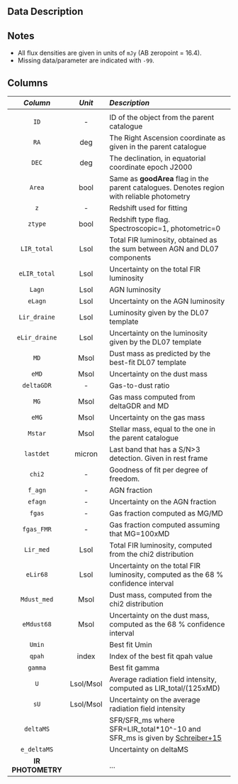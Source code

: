 ## Data Description

## Notes
- All flux densities are given in units of ``mJy`` (AB zeropoint = 16.4).
- Missing data/parameter are indicated with ``-99``.

## Columns


|                   *Column*     | *Unit* |                                                                                       *Description* |
|     :--------------------:     | :--------------------:    |                                                       :------------------------------------------- |
|                                |  |                                                                                                     |
|                         ``ID`` | -|ID of the object from the parent catalogue                                             |
|                          ``RA`` | deg | The Right Ascension coordinate as given in the parent catalogue                                      |
|                          ``DEC`` | deg |  The declination, in equatorial coordinate epoch J2000                                             |
|                          ``Area`` | bool |   Same as **goodArea** flag in the parent catalogues. Denotes region with reliable photometry    |
|                          ``z`` | -  |  Redshift used for fitting                                                                          |
|                          ``ztype`` | bool  |   Redshift type flag. Spectroscopic=1, photometric=0                                               |
|                          ``LIR_total`` | Lsol  |  Total FIR luminosity, obtained as the sum between AGN and DL07 components                |
|                          ``eLIR_total`` | Lsol |   Uncertainty on the total FIR luminosity                                                 |
|                          ``Lagn`` | Lsol  |  AGN luminosity                |
|                          ``eLagn`` | Lsol |   Uncertainty on the AGN luminosity                                                 |
|                          ``Lir_draine`` | Lsol  |  Luminosity given by the DL07 template                |
|                          ``eLir_draine`` | Lsol |   Uncertainty on the luminosity given by the DL07 template                                                 |
|                          ``MD`` | Msol |   Dust mass as predicted by the best-fit DL07 template |
|                          ``eMD`` | Msol |   Uncertainty on the dust mass                                              |
|                          ``deltaGDR`` | - |   Gas-to-dust ratio                                              |
|                          ``MG`` | Msol |   Gas mass computed from deltaGDR and MD                                              |
|                          ``eMG`` | Msol |   Uncertainty on the gas mass                                             |
|                          ``Mstar`` | Msol |   Stellar mass, equal to the one in the parent catalogue                                             |
|                          ``lastdet`` | micron  |   Last band that has a S/N>3 detection.  Given in rest frame                                               |
|                          ``chi2`` |-  |   Goodness of fit per degree of freedom.                                               |
|                          ``f_agn`` |-  |   AGN fraction                                               |
|                          ``efagn`` |-  |   Uncertainty on the AGN fraction                                               |
|                          ``fgas`` |-  |   Gas fraction computed as MG/MD                                              |
|                          ``fgas_FMR`` |-  |   Gas fraction computed assuming that MG=100xMD                                              |
|                          ``Lir_med`` |Lsol | Total FIR luminosity, computed from the chi2 distribution                                               |
|                          ``eLir68`` |Lsol |     Uncertainty on the total FIR luminosity, computed as the 68 % confidence interval                    |
|                          ``Mdust_med`` |Msol |  Dust mass, computed from the chi2 distribution                                              |
|                          ``eMdust68`` |Msol |   Uncertainty on the dust mass, computed as the 68 % confidence interval                      |
|                          ``Umin`` | |  Best fit Umin                                               |
|                          ``qpah`` |index |  Index of the best fit qpah value                                               |
|                          ``gamma`` | |    Best fit gamma                                             |
|                          ``U`` |Lsol/Msol |  Average radiation field intensity, computed as LIR_total/(125xMD)                                               |
|                          ``sU`` |Lsol/Msol |   Uncertainty on the average radiation field intensity                                              |
|                          ``deltaMS`` | |   SFR/SFR_ms where SFR=LIR_total*10^-10 and SFR_ms is given by [Schreiber+15](https://ui.adsabs.harvard.edu/abs/2015A%26A...575A..74S/abstract)                                             |
|                          ``e_deltaMS`` | |    Uncertainty on deltaMS                                             |
|                             **IR PHOTOMETRY**| |     ...                                            |
